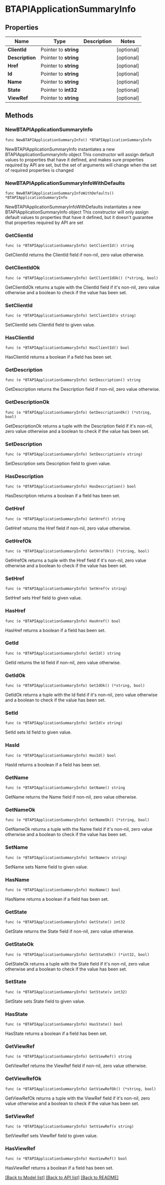 # BTAPIApplicationSummaryInfo

## Properties

Name | Type | Description | Notes
------------ | ------------- | ------------- | -------------
**ClientId** | Pointer to **string** |  | [optional] 
**Description** | Pointer to **string** |  | [optional] 
**Href** | Pointer to **string** |  | [optional] 
**Id** | Pointer to **string** |  | [optional] 
**Name** | Pointer to **string** |  | [optional] 
**State** | Pointer to **int32** |  | [optional] 
**ViewRef** | Pointer to **string** |  | [optional] 

## Methods

### NewBTAPIApplicationSummaryInfo

`func NewBTAPIApplicationSummaryInfo() *BTAPIApplicationSummaryInfo`

NewBTAPIApplicationSummaryInfo instantiates a new BTAPIApplicationSummaryInfo object
This constructor will assign default values to properties that have it defined,
and makes sure properties required by API are set, but the set of arguments
will change when the set of required properties is changed

### NewBTAPIApplicationSummaryInfoWithDefaults

`func NewBTAPIApplicationSummaryInfoWithDefaults() *BTAPIApplicationSummaryInfo`

NewBTAPIApplicationSummaryInfoWithDefaults instantiates a new BTAPIApplicationSummaryInfo object
This constructor will only assign default values to properties that have it defined,
but it doesn't guarantee that properties required by API are set

### GetClientId

`func (o *BTAPIApplicationSummaryInfo) GetClientId() string`

GetClientId returns the ClientId field if non-nil, zero value otherwise.

### GetClientIdOk

`func (o *BTAPIApplicationSummaryInfo) GetClientIdOk() (*string, bool)`

GetClientIdOk returns a tuple with the ClientId field if it's non-nil, zero value otherwise
and a boolean to check if the value has been set.

### SetClientId

`func (o *BTAPIApplicationSummaryInfo) SetClientId(v string)`

SetClientId sets ClientId field to given value.

### HasClientId

`func (o *BTAPIApplicationSummaryInfo) HasClientId() bool`

HasClientId returns a boolean if a field has been set.

### GetDescription

`func (o *BTAPIApplicationSummaryInfo) GetDescription() string`

GetDescription returns the Description field if non-nil, zero value otherwise.

### GetDescriptionOk

`func (o *BTAPIApplicationSummaryInfo) GetDescriptionOk() (*string, bool)`

GetDescriptionOk returns a tuple with the Description field if it's non-nil, zero value otherwise
and a boolean to check if the value has been set.

### SetDescription

`func (o *BTAPIApplicationSummaryInfo) SetDescription(v string)`

SetDescription sets Description field to given value.

### HasDescription

`func (o *BTAPIApplicationSummaryInfo) HasDescription() bool`

HasDescription returns a boolean if a field has been set.

### GetHref

`func (o *BTAPIApplicationSummaryInfo) GetHref() string`

GetHref returns the Href field if non-nil, zero value otherwise.

### GetHrefOk

`func (o *BTAPIApplicationSummaryInfo) GetHrefOk() (*string, bool)`

GetHrefOk returns a tuple with the Href field if it's non-nil, zero value otherwise
and a boolean to check if the value has been set.

### SetHref

`func (o *BTAPIApplicationSummaryInfo) SetHref(v string)`

SetHref sets Href field to given value.

### HasHref

`func (o *BTAPIApplicationSummaryInfo) HasHref() bool`

HasHref returns a boolean if a field has been set.

### GetId

`func (o *BTAPIApplicationSummaryInfo) GetId() string`

GetId returns the Id field if non-nil, zero value otherwise.

### GetIdOk

`func (o *BTAPIApplicationSummaryInfo) GetIdOk() (*string, bool)`

GetIdOk returns a tuple with the Id field if it's non-nil, zero value otherwise
and a boolean to check if the value has been set.

### SetId

`func (o *BTAPIApplicationSummaryInfo) SetId(v string)`

SetId sets Id field to given value.

### HasId

`func (o *BTAPIApplicationSummaryInfo) HasId() bool`

HasId returns a boolean if a field has been set.

### GetName

`func (o *BTAPIApplicationSummaryInfo) GetName() string`

GetName returns the Name field if non-nil, zero value otherwise.

### GetNameOk

`func (o *BTAPIApplicationSummaryInfo) GetNameOk() (*string, bool)`

GetNameOk returns a tuple with the Name field if it's non-nil, zero value otherwise
and a boolean to check if the value has been set.

### SetName

`func (o *BTAPIApplicationSummaryInfo) SetName(v string)`

SetName sets Name field to given value.

### HasName

`func (o *BTAPIApplicationSummaryInfo) HasName() bool`

HasName returns a boolean if a field has been set.

### GetState

`func (o *BTAPIApplicationSummaryInfo) GetState() int32`

GetState returns the State field if non-nil, zero value otherwise.

### GetStateOk

`func (o *BTAPIApplicationSummaryInfo) GetStateOk() (*int32, bool)`

GetStateOk returns a tuple with the State field if it's non-nil, zero value otherwise
and a boolean to check if the value has been set.

### SetState

`func (o *BTAPIApplicationSummaryInfo) SetState(v int32)`

SetState sets State field to given value.

### HasState

`func (o *BTAPIApplicationSummaryInfo) HasState() bool`

HasState returns a boolean if a field has been set.

### GetViewRef

`func (o *BTAPIApplicationSummaryInfo) GetViewRef() string`

GetViewRef returns the ViewRef field if non-nil, zero value otherwise.

### GetViewRefOk

`func (o *BTAPIApplicationSummaryInfo) GetViewRefOk() (*string, bool)`

GetViewRefOk returns a tuple with the ViewRef field if it's non-nil, zero value otherwise
and a boolean to check if the value has been set.

### SetViewRef

`func (o *BTAPIApplicationSummaryInfo) SetViewRef(v string)`

SetViewRef sets ViewRef field to given value.

### HasViewRef

`func (o *BTAPIApplicationSummaryInfo) HasViewRef() bool`

HasViewRef returns a boolean if a field has been set.


[[Back to Model list]](../README.md#documentation-for-models) [[Back to API list]](../README.md#documentation-for-api-endpoints) [[Back to README]](../README.md)


